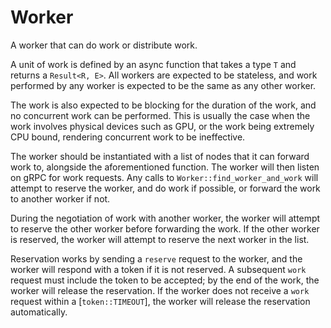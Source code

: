 # Worker

A worker that can do work or distribute work.

A unit of work is defined by an async function that takes a type `T` and returns
a `Result<R, E>`. All workers are expected to be stateless, and work performed
by any worker is expected to be the same as any other worker.

The work is also expected to be blocking for the duration of the work, and
no concurrent work can be performed. This is usually the case when the work
involves physical devices such as GPU, or the work being extremely CPU
bound, rendering concurrent work to be ineffective.

The worker should be instantiated with a list of nodes that it can forward
work to, alongside the aforementioned function. The worker will then listen
on gRPC for work requests. Any calls to `Worker::find_worker_and_work` will
attempt to reserve the worker, and do work if possible, or forward the work
to another worker if not.

During the negotiation of work with another worker, the worker will attempt
to reserve the other worker before forwarding the work. If the other worker
is reserved, the worker will attempt to reserve the next worker in the list.

Reservation works by sending a `reserve` request to the worker, and the
worker will respond with a token if it is not reserved. A subsequent `work`
request must include the token to be accepted; by the end of the work, the
worker will release the reservation. If the worker does not receive a
`work` request within a [`token::TIMEOUT`], the worker will release the
reservation automatically.

